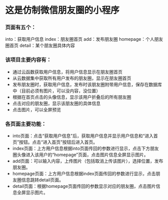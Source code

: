 这是仿制微信朋友圈的小程序
====

### 页面有五个：
into：获取用户信息
index：朋友圈首页
add：发布朋友圈
homepage：个人朋友圈首页
detail：某个朋友圈具体内容

### 该项目主要内容有：
- 通过云函数获取用户信息，将用户信息显示在朋友圈首页
- 从云数据集中获取所有用户发布的朋友圈，显示在朋友圈首页
- 发布朋友圈时，获取用户信息，发布时该朋友圈附带用户信息，保存在数据库中（目前必须有图片，可以没内容，没位置）
- 根据在首页点击的头像信息，显示该用户折叠后的所有朋友圈
- 点击对应的朋友圈，显示该朋友圈的具体信息
- 点击图片，可以全屏预览

### 各页面主要功能：
- into页面：点击“获取用户信息”后，获取用户信息并显示用户信息和“进入首页”按钮。点击“进入首页”按钮后进入首页。
- index页面：上方用户信息根据into页面传回的参数进行显示，点击下方朋友圈头像进入该用户的“homepage”页面，点击图片信息全屏显示图片。
- add页面：可以输入内容，上传图片（包括取消上传该图片），选择位置，发布朋友圈。
- homepage页面：上方用户信息根据index页面传回的参数进行显示，点击朋友圈信息跳转detail页面。
- detail页面：根据homepage页面传回的参数显示对应的朋友圈，点击图片信息全屏显示图片。
